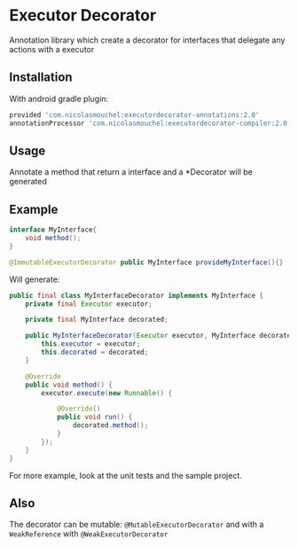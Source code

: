 # Executor Decorator

Annotation library which create a decorator for interfaces that delegate any actions with a executor

## Installation

With android gradle plugin:
```groovy
provided 'com.nicolasmouchel:executordecorator-annotations:2.0'
annotationProcessor 'com.nicolasmouchel:executordecorator-compiler:2.0'
```
## Usage
Annotate a method that return a interface and a \*Decorator will be generated

## Example
```java
interface MyInterface{
    void method();
}
```
```java 
@ImmutableExecutorDecorator public MyInterface provideMyInterface(){}
```
Will generate:
```java
public final class MyInterfaceDecorator implements MyInterface {
    private final Executor executor;

    private final MyInterface decorated;

    public MyInterfaceDecorator(Executor executor, MyInterface decorated) {
        this.executor = executor;
        this.decorated = decorated;
    }

    @Override
    public void method() {
        executor.execute(new Runnable() {

            @Override()
            public void run() {
                decorated.method();
            }
        });
    }
}
```
For more example, look at the unit tests and the sample project.

## Also
The decorator can be mutable: `@MutableExecutorDecorator` and with a `WeakReference` with `@WeakExecutorDecorator` 
